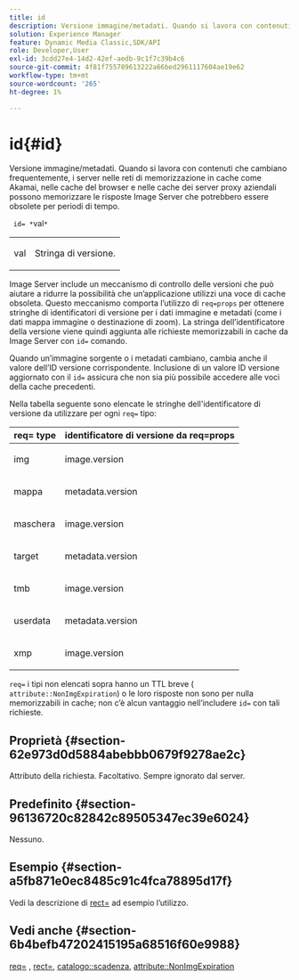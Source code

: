 ```yaml
---
title: id
description: Versione immagine/metadati. Quando si lavora con contenuti che cambiano frequentemente, i server nelle reti di memorizzazione in cache come Akamai, nelle cache del browser e nelle cache dei server proxy aziendali possono memorizzare le risposte Image Server che potrebbero essere obsolete per periodi di tempo.
solution: Experience Manager
feature: Dynamic Media Classic,SDK/API
role: Developer,User
exl-id: 3cdd27e4-14d2-42ef-aedb-9c1f7c39b4c6
source-git-commit: 4f81f755789613222a66bed2961117604ae19e62
workflow-type: tm+mt
source-wordcount: '265'
ht-degree: 1%

---
```


# id{#id}

Versione immagine/metadati. Quando si lavora con contenuti che cambiano frequentemente, i server nelle reti di memorizzazione in cache come Akamai, nelle cache del browser e nelle cache dei server proxy aziendali possono memorizzare le risposte Image Server che potrebbero essere obsolete per periodi di tempo.

` id= *`val`*`

<table id="simpletable_3A6EBDA15B004636804E1ACEF952479A"> 
 <tr class="strow"> 
  <td class="stentry"> <p> <span class="codeph"> <span class="varname"> val </span> </span> </p> </td> 
  <td class="stentry"> <p>Stringa di versione. </p> </td> 
 </tr> 
</table>

Image Server include un meccanismo di controllo delle versioni che può aiutare a ridurre la possibilità che un’applicazione utilizzi una voce di cache obsoleta. Questo meccanismo comporta l’utilizzo di `req=props` per ottenere stringhe di identificatori di versione per i dati immagine e metadati (come i dati mappa immagine o destinazione di zoom). La stringa dell’identificatore della versione viene quindi aggiunta alle richieste memorizzabili in cache da Image Server con `id=` comando.

Quando un’immagine sorgente o i metadati cambiano, cambia anche il valore dell’ID versione corrispondente. Inclusione di un valore ID versione aggiornato con il `id=` assicura che non sia più possibile accedere alle voci della cache precedenti.

Nella tabella seguente sono elencate le stringhe dell&#39;identificatore di versione da utilizzare per ogni `req=` tipo:

<table id="table_AE39BEBE18864880BBBF1C4F16785E2D"> 
 <thead> 
  <tr> 
   <th class="entry"> <b> req= type</b> </th> 
   <th class="entry"> <b> identificatore di versione da req=props</b> </th> 
  </tr> 
 </thead>
 <tbody> 
  <tr> 
   <td> <p> img </p> </td> 
   <td> <p> image.version </p> </td> 
  </tr> 
  <tr> 
   <td> <p> mappa </p> </td> 
   <td> <p> metadata.version </p> </td> 
  </tr> 
  <tr> 
   <td> <p> maschera </p> </td> 
   <td> <p> image.version </p> </td> 
  </tr> 
  <tr> 
   <td> <p> target </p> </td> 
   <td> <p> metadata.version </p> </td> 
  </tr> 
  <tr> 
   <td> <p> tmb </p> </td> 
   <td> <p> image.version </p> </td> 
  </tr> 
  <tr> 
   <td> <p> userdata </p> </td> 
   <td> <p> metadata.version </p> </td> 
  </tr> 
  <tr> 
   <td> <p> xmp </p> </td> 
   <td> <p> image.version </p> </td> 
  </tr> 
 </tbody> 
</table>

`req=` i tipi non elencati sopra hanno un TTL breve ( `attribute::NonImgExpiration`) o le loro risposte non sono per nulla memorizzabili in cache; non c’è alcun vantaggio nell’includere `id=` con tali richieste.

## Proprietà {#section-62e973d0d5884abebbb0679f9278ae2c}

Attributo della richiesta. Facoltativo. Sempre ignorato dal server.

## Predefinito {#section-96136720c82842c89505347ec39e6024}

Nessuno.

## Esempio {#section-a5fb871e0ec8485c91c4fca78895d17f}

Vedi la descrizione di [rect=](../../../../../is-api/http-ref/image-serving-api-ref/c-http-protocol-reference/c-command-reference/r-rect.md#reference-520b90d30b4c4b4692a723e4df6adaf3) ad esempio l’utilizzo.

## Vedi anche {#section-6b4befb47202415195a68516f60e9988}

[req=](../../../../../is-api/http-ref/image-serving-api-ref/c-http-protocol-reference/c-command-reference/r-req/r-req.md#reference-907cdb4a97034db7ad94695f25552e76) , [rect=](../../../../../is-api/http-ref/image-serving-api-ref/c-http-protocol-reference/c-command-reference/r-rect.md#reference-520b90d30b4c4b4692a723e4df6adaf3), [catalogo::scadenza](../../../../../is-api/image-catalog/image-serving-api-ref/c-image-catalog-reference/c-image-svg-data-reference/c-image-data-reference/r-expiration-cat.md#reference-a7afd668ecbb4d2da65d86259aa6a28a), [attribute::NonImgExpiration](../../../../../is-api/image-catalog/image-serving-api-ref/c-image-catalog-reference/c-attributes-reference/r-nonimgexpiration.md#reference-a8066cd0d24b4ea98100ade4821f1f9d)
